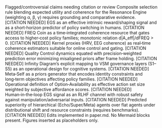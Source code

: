 Flagged/controversial claims needing citation or review
Composite selection rule blending expected utility and coherence for the Resonance Engine (weighting α, β, γ) requires grounding and comparative evidence. [CITATION NEEDED]
EGS as an effective intrinsic reward/shaping signal and as a short‑horizon predictor of policy switching in humans. [CITATION NEEDED]
FREQ Coin as a time‑integrated coherence resource that gates access to higher‑cost policy families; monotonic relation d|A_eff|/dFREQ > 0. [CITATION NEEDED]
Kernel proxies (HRV, EEG coherence) as real‑time coherence estimators suitable for online control and gating. [CITATION NEEDED]
Quality Control dynamics equated with precision‑weighted prediction error minimizing misaligned priors after frame holding. [CITATION NEEDED]
Infinity Diagram’s explicit mapping to VSM governance layers (S1–S5) as an operational design for cognitive systems. [CITATION NEEDED]
Meta‑Self as a priors generator that encodes identity constraints and long‑term objectives affecting policy families. [CITATION NEEDED]
Operational definition of Option‑Availability as effective action set size weighted by subjective affordance scores. [CITATION NEEDED]
Human‑in‑the‑loop EGS signal as an RLHF channel with robust safety against manipulation/adversarial inputs. [CITATION NEEDED]
Predicted superiority of hierarchical (Echo/Super/Meta) agents over flat agents under distributional shift and resource constraints (requires benchmarks). [CITATION NEEDED]
Edits implemented in paper.md. No Mermaid blocks present. Figures inserted as placeholders only.